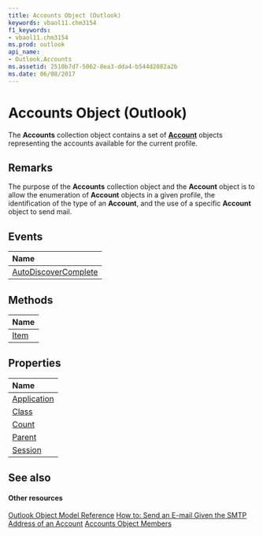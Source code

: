 ```yaml
---
title: Accounts Object (Outlook)
keywords: vbaol11.chm3154
f1_keywords:
- vbaol11.chm3154
ms.prod: outlook
api_name:
- Outlook.Accounts
ms.assetid: 2510b7d7-5062-8ea3-dda4-b544d2882a2b
ms.date: 06/08/2017
---
```



# Accounts Object (Outlook)

The  **Accounts** collection object contains a set of **[Account](account-object-outlook.md)** objects representing the accounts available for the current profile.


## Remarks

The purpose of the  **Accounts** collection object and the **Account** object is to allow the enumeration of **Account** objects in a given profile, the identification of the type of an **Account**, and the use of a specific **Account** object to send mail.


## Events



|**Name**|
|:-----|
|[AutoDiscoverComplete](http://msdn.microsoft.com/library/86738163-4fb3-b2f5-40bd-4704081d4564%28Office.15%29.aspx)|

## Methods



|**Name**|
|:-----|
|[Item](http://msdn.microsoft.com/library/8ef9c358-6d8b-1cbb-40ed-6d3462ae335e%28Office.15%29.aspx)|

## Properties



|**Name**|
|:-----|
|[Application](http://msdn.microsoft.com/library/2075d49d-c300-439f-96b5-8b69531be328%28Office.15%29.aspx)|
|[Class](http://msdn.microsoft.com/library/a21d5f09-cab6-1474-044a-8fa6739b879f%28Office.15%29.aspx)|
|[Count](http://msdn.microsoft.com/library/bb29c680-339d-0d92-2500-2116ce7054c2%28Office.15%29.aspx)|
|[Parent](http://msdn.microsoft.com/library/9d17887f-8c13-c589-21a5-b8c61a7adf3b%28Office.15%29.aspx)|
|[Session](http://msdn.microsoft.com/library/65be5604-6dcf-b26e-1abc-41d1a8813e90%28Office.15%29.aspx)|

## See also


#### Other resources


[Outlook Object Model Reference](http://msdn.microsoft.com/library/73221b13-d8d8-99b8-3394-b95dbbfd5ddc%28Office.15%29.aspx)
[How to: Send an E-mail Given the SMTP Address of an Account](http://msdn.microsoft.com/library/5e5f707d-8771-bd5f-945b-58537732d99a%28Office.15%29.aspx)
[Accounts Object Members](http://msdn.microsoft.com/library/cfcc988a-385a-b725-f8ed-00ae7b6dff3b%28Office.15%29.aspx)
